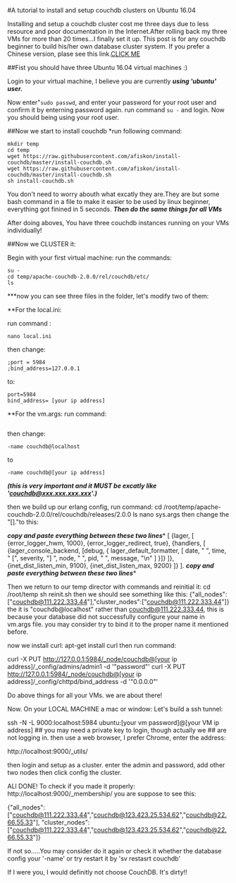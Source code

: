 
#A tutorial to install and setup couchdb clusters on Ubuntu 16.04

Installing and setup a couchdb cluster cost me three days due to less resource and poor documentation in the Internet.After rolling back my three VMs for more than 20 times...I finally set it up. This post is for any couchdb beginner to build his/her own database cluster system. If you prefer a Chinese version, plase see this link.[CLICK ME](http://101.100.232.7)

##Fist you should have three Ubuntu 16.04 virtual machines :)

Login to your virtual machine, I believe you are currently ***using 'ubuntu' user.***

Now enter"```sudo passwd```, and enter your password for your root user and confirm it by enterning password again.
run command ```su -``` and login.
Now you should being using your root user.

##Now we start to install couchdb
*run following command:
```
mkdir temp
cd temp
wget https://raw.githubusercontent.com/afiskon/install-couchdb/master/install-couchdb.sh
wget https://raw.githubusercontent.com/afiskon/install-couchdb/master/install-couchdb.sh
sh install-couchdb.sh
```
You don't need to worry abouth what excatly they are.They are but some bash command in a file to make it easier to be used by linux beginner, everything got finined in 5 seconds.
***Then do the same things for all VMs***

After doing aboves, You have three couchdb instances running on your VMs individually!

##Now we CLUSTER it:

Begin with your first virtual machine:
run the commands:
```
su -
cd temp/apache-couchdb-2.0.0/rel/couchdb/etc/
ls
```
***now you can see three files in the folder, let's modify two of them:

**For the local.ini:

run command : 
```
nano local.ini
```
then change:
```
;port = 5984
;bind_address=127.0.0.1
```
to:
```
port=5984
bind_address= [your ip address]
```

**For the vm.args:
run command: 
```nano local.ini
```
then change:
```
-name couchdb@localhost
```

to 
```
-name couchdb@[your ip address]
```
***(this is very important and it MUST be excatly like 'couchdb@xxx.xxx.xxx.xxx'.)***


then we build up our erlang config, run command:
cd /root/temp/apache-couchdb-2.0.0/rel/couchdb/releases/2.0.0
ls
nano sys.args
then change the "[]."to this:

*******copy and paste everything between these two lines********
[
    {lager, [
        {error_logger_hwm, 1000},
        {error_logger_redirect, true},
        {handlers, [
            {lager_console_backend, [debug, {
                lager_default_formatter,
                [
                    date, " ", time,
                    " [", severity, "] ",
                    node, " ", pid, " ",
                    message,
                    "\n"
                ]
            }]}
        ]},
        {inet_dist_listen_min, 9100},
        {inet_dist_listen_max, 9200}
    ]}
].
*******copy and paste everything between these two lines********

Then we return to our temp director with commands and reinitial it:
cd /root/temp
sh reinit.sh
then we should see something like this:
{"all_nodes":["couchdb@111.222.333.44"],"cluster_nodes":["couchdb@111.222.333.44"]}
the it is "couchdb@localhost" rather than couchdb@111.222.333.44, this is because your database did not successfully
configure your name in vm.args file. you may consider try to bind it to the proper name it mentioned before.

now we install curl:
apt-get install curl
then run command:

curl -X PUT http://127.0.0.1:5984/_node/couchdb@[your ip address]/_config/admins/admin1 -d '"password"'
curl -X PUT http://127.0.0.1:5984/_node/couchdb@[your ip address]/_config/chttpd/bind_address -d '"0.0.0.0"'

Do above things for all your VMs. we are about there!

Now. On your LOCAL MACHINE a mac or window:
Let's build a ssh tunnel:

ssh -N -L 9000:localhost:5984 ubuntu:[your vm password]@[your VM ip address] ## you may need a private key to login, though actually we
                                                                             ## are not logging in.
then use a web browser, I prefer Chrome, enter the address:

http://localhost:9000/_utils/

then login and setup as a cluster.
enter the admin and password,
add other two nodes then click config the cluster.

ALl DONE!
To check if you made it properly:
http://localhost:9000/_membership/
you are suppose to see this:

{"all_nodes":["couchdb@111.222.333.44","couchdb@123.423.25.534.62","couchdb@22.66.55.33"],
"cluster_nodes":["couchdb@111.222.333.44","couchdb@123.423.25.534.62","couchdb@22.66.55.33"]}

If not so.....You may consider do it again or check it whether the database config your '-name' or try restart it by 
'sv restasrt couchdb'

If I were you, I would definitly not choose CouchDB. It's dirty!!

